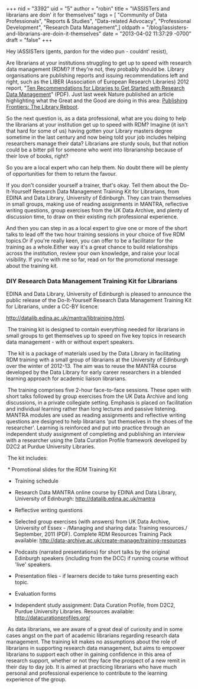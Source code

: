 +++
nid = "3392"
uid = "5"
author = "robin"
title = "IASSISTers and librarians are doin' it for themselves"
tags = [ "Community of Data Professionals", "Reports & Studies", "Data-related Advocacy", "Professional Development", "Research Data Management",]
oldpath = "/blog/iassisters-and-librarians-are-doin-it-themselves"
date = "2013-04-02 11:37:29 -0700"
draft = "false"
+++
 

Hey IASSISTers (gents, pardon for the video pun - couldnt' resist),

Are librarians at your institutions struggling to get up to speed with
research data management (RDM)? If they're not, they probably should
be. Library organisations are publishing reports and issuing
recommendations left and right, such as the LIBER (Association of
European Research Libraries) 2012 report, "[Ten Recommendations for
Libraries to Get Started with Research Data
Management](http://www.libereurope.eu/files/blog/The%20research%20data%20group%202012%20v7%20final.pdf)"
(PDF). Just last week Nature published an article highlighting what the
Great and the Good are doing in this area: [Publishing Frontiers: The
Library
Reboot](https://www.google.co.uk/url?sa=t&rct=j&q=&esrc=s&source=web&cd=1&cad=rja&ved=0CDcQqQIwAA&url=http%3A%2F%2Fwww.nature.com%2Fnews%2Fpublishing-frontiers-the-library-reboot-1.12664&ei=6R9bUY6_CMK7Oei1gagF&usg=AFQjCNFwnFuiPjKSxcUF-Y4YSSgwSqq6fQ&sig2=Jvs2I6wczEYkAuiZD27ddg&bvm=bv.44697112,d.ZWU).

So the next question is, as a data professional, what are you doing to
help the librarians at your institution get up to speed with RDM?
Imagine (it isn't that hard for some of us) having gotten your Library
masters degree sometime in the last century and now being told your job
includes helping researchers manage their data? Librarians are sturdy
souls, but that notion could be a bitter pill for someone who went into
librarianship because of their love of books, right?

So you are a local expert who can help them. No doubt there will be
plenty of opportunities for them to return the favour.

If you don't consider yourself a trainer, that's okay. Tell them about
the Do-It-Yourself Research Data Management Training Kit for Librarians,
from EDINA and Data Library, University of Edinburgh. They can train
themselves in small groups, making use of reading assignments in MANTRA,
reflective writing questions, group exercises from the UK Data Archive,
and plenty of discussion time, to draw on their existing rich
professional experience.

And then you can step in as a local expert to give one or more of the
short talks to lead off the two hour training sessions in your choice of
five RDM topics.Or if you're really keen, you can offer to be a
facilitator for the training as a whole.Either way it's a great chance
to build relationships across the institution, review your own
knowledge, and raise your local visibility. If you're with me so far,
read on for the promotional message about the training kit.

### DIY Research Data Management Training Kit for Librarians

EDINA and Data Library, University of Edinburgh is pleased to announce
the public release of the Do-It-Yourself Research Data Management
Training Kit for Librarians, under a CC-BY licence:

<http://datalib.edina.ac.uk/mantra/libtraining.html>.

 The training kit is designed to contain everything needed for
librarians in small groups to get themselves up to speed on five key
topics in research data management - with or without expert speakers.

 The kit is a package of materials used by the Data Library in
facilitating RDM training with a small group of librarians at the
University of Edinburgh over the winter of 2012-13. The aim was to reuse
the MANTRA course developed by the Data Library for early career
researchers in a blended learning approach for academic liaison
librarians.

 The training comprises five 2-hour face-to-face sessions. These open
with short talks followed by group exercises from the UK Data Archive
and long discussions, in a private collegiate setting. Emphasis is
placed on facilitation and individual learning rather than long lectures
and passive listening. MANTRA modules are used as reading assignments
and reflective writing questions are designed to help librarians 'put
themselves in the shoes of the researcher'. Learning is reinforced and
put into practice through an independent study assignment of completing
and publishing an interview with a researcher using the Data Curation
Profile framework developed by D2C2 at Purdue University Libraries.

 The kit includes:

 * Promotional slides for the RDM Training Kit

* Training schedule

* Research Data MANTRA online course by EDINA and Data Library,
University of Edinburgh: <http://datalib.edina.ac.uk/mantra>

* Reflective writing questions

* Selected group exercises (with answers) from UK Data Archive,
University of Essex - /Managing and sharing data: Training resources./
September, 2011 (PDF). Complete RDM Resources Training Pack available:
<http://data-archive.ac.uk/create-manage/training-resources>

* Podcasts (narrated presentations) for short talks by the original
Edinburgh speakers (including from the DCC) if running course without
'live' speakers.

* Presentation files - if learners decide to take turns presenting each
topic.

* Evaluation forms

* Independent study assignment: Data Curation Profile, from D2C2,
Purdue University Libraries. Resources available:
<http://datacurationprofiles.org/>

 As data librarians, we are aware of a great deal of curiosity and in
some cases angst on the part of academic librarians regarding research
data management. The training kit makes no assumptions about the role of
librarians in supporting research data management, but aims to empower
librarians to support each other in gaining confidence in this area of
research support, whether or not they face the prospect of a new remit
in their day to day job. It is aimed at practicing librarians who have
much personal and professional experience to contribute to the learning
experience of the group.
